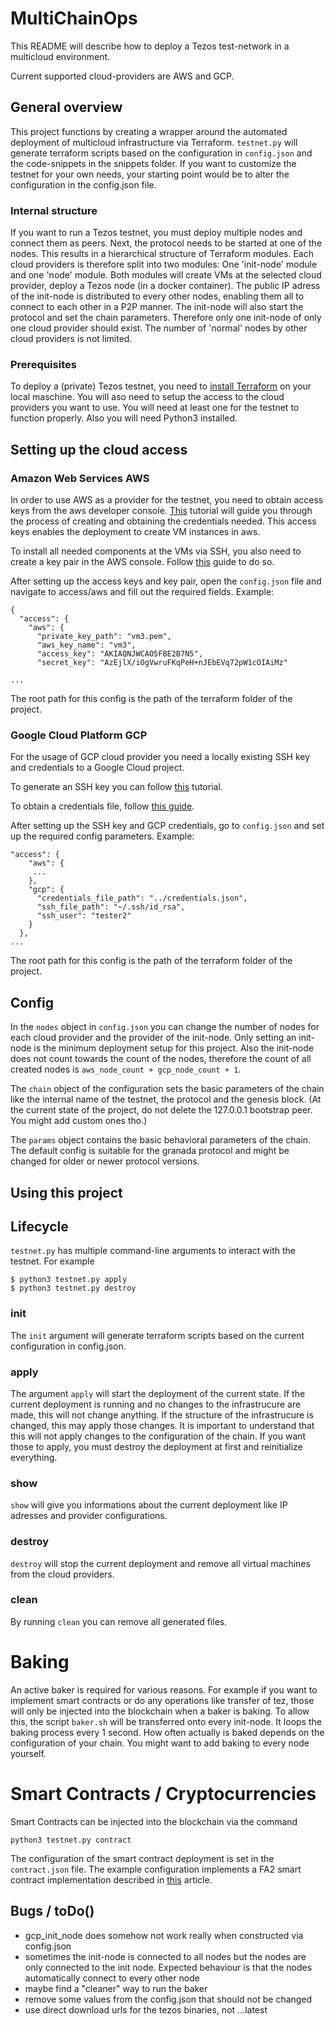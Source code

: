 # MultiChainOps

This README will describe how to deploy a Tezos test-network in a multicloud environment.

Current supported cloud-providers are AWS and GCP.

## General overview

This project functions by creating a wrapper around the automated deployment of multicloud infrastructure via Terraform. `testnet.py` will generate terraform scripts based on the configuration in `config.json` and the code-snippets in the snippets folder.
If you want to customize the testnet for your own needs, your starting point would be to alter the configuration in the config.json file.

### Internal structure

If you want to run a Tezos testnet, you must deploy multiple nodes and connect them as peers.
Next, the protocol needs to be started at one of the nodes. This results in a hierarchical structure of Terraform modules. Each cloud providers is therefore split into two modules: One 'init-node' module and one 'node' module. Both modules will create VMs at the selected cloud provider, deploy a Tezos node (in a docker container).
The public IP adress of the init-node is distributed to every other nodes, enabling them all to connect to each other in a P2P manner. The init-node will also start the protocol and set the chain parameters. Therefore only one init-node of only one cloud provider should exist. The number of 'normal' nodes by other cloud providers is not limited.

### Prerequisites

To deploy a (private) Tezos testnet, you need to [install Terraform](https://learn.hashicorp.com/tutorials/terraform/install-cli) on your local maschine. You will aso need to setup the access to the cloud providers you want to use. You will need at least one for the testnet to function properly.
Also you will need Python3 installed.

## Setting up the cloud access

### Amazon Web Services AWS

In order to use AWS as a provider for the testnet, you need to obtain access keys from the aws developer console. [This](https://docs.aws.amazon.com/powershell/latest/userguide/pstools-appendix-sign-up.html) tutorial will guide you through the process of creating and obtaining the credentials needed.
This access keys enables the deployment to create VM instances in aws.

To install all needed components at the VMs via SSH, you also need to create a key pair in the AWS console. Follow [this](https://docs.aws.amazon.com/servicecatalog/latest/adminguide/getstarted-keypair.html) guide to do so.

After setting up the access keys and key pair, open the `config.json` file and navigate to access/aws and fill out the required fields. Example:

```
{
  "access": {
    "aws": {
      "private_key_path": "vm3.pem",
      "aws_key_name": "vm3",
      "access_key": "AKIAQNJWCAO5FBE2B7N5",
      "secret_key": "AzEjlX/iOgVwruFKqPeH+nJEbEVq72pW1cOIAiMz"

...
```

The root path for this config is the path of the terraform folder of the project.

### Google Cloud Platform GCP

For the usage of GCP cloud provider you need a locally existing SSH key and credentials to a Google Cloud project.

To generate an SSH key you can follow [this](https://confluence.atlassian.com/bitbucketserver/creating-ssh-keys-776639788.html) tutorial.

To obtain a credentials file, follow [this guide](https://cloud.google.com/community/tutorials/getting-started-on-gcp-with-terraform).

After setting up the SSH key and GCP credentials, go to `config.json` and set up the required config parameters. Example:

```
"access": {
    "aws": {
     ...
    },
    "gcp": {
      "credentials_file_path": "../credentials.json",
      "ssh_file_path": "~/.ssh/id_rsa",
      "ssh_user": "tester2"
    }
  },
...
```

The root path for this config is the path of the terraform folder of the project.

## Config

In the `nodes` object in `config.json` you can change the number of nodes for each cloud provider and the provider of the init-node. Only setting an init-node is the minimum deployment setup for this project.
Also the init-node does not count towards the count of the nodes, therefore the count of all created nodes is `aws_node_count + gcp_node_count + 1`.

The `chain` object of the configuration sets the basic parameters of the chain like the internal name of the testnet, the protocol and the genesis block.
(At the current state of the project, do not delete the 127.0.0.1 bootstrap peer. You might add custom ones tho.)

The `params` object contains the basic behavioral parameters of the chain. The default config is suitable for the granada protocol and might be changed for older or newer protocol versions.

## Using this project

## Lifecycle

`testnet.py` has multiple command-line arguments to interact with the testnet. For example

```$ python3 testnet.py init
$ python3 testnet.py apply
$ python3 testnet.py destroy
```

### init

The `init` argument will generate terraform scripts based on the current configuration in config.json.

### apply

The argument `apply` will start the deployment of the current state. If the current deployment is running and no changes to the infrastrucure are made, this will not change anything. If the structure of the infrastrucure is changed, this may apply those changes. It is important to understand that this will not apply changes to the configuration of the chain. If you want those to apply, you must destroy the deployment at first and reinitialize everything.

### show

`show` will give you informations about the current deployment like IP adresses and provider configurations.

### destroy

`destroy` will stop the current deployment and remove all virtual machines from the cloud providers.

### clean

By running `clean` you can remove all generated files.

# Baking

An active baker is required for various reasons.
For example if you want to implement smart contracts or do any operations like transfer of tez, those will only be injected into the blockchain when a baker is baking. To allow this, the script `baker.sh` will be transferred onto every init-node. It loops the baking process every 1 second. How often actually is baked depends on the configuration of your chain.
You might want to add baking to every node yourself.

# Smart Contracts / Cryptocurrencies

Smart Contracts can be injected into the blockchain via the command

```
python3 testnet.py contract

```

The configuration of the smart contract deployment is set in the `contract.json` file. The example configuration implements a FA2 smart contract implementation described in [this](https://assets.tqtezos.com/docs/token-contracts/fa2/1-fa2-smartpy/) article.

<!-- ## FA2

[FA2](https://tezos.b9lab.com/fa2) is a common standard that implements tokens that may be used for example for fungible or non-fungible tokens on the tezos blockchain.
This project implements [this](https://assets.tqtezos.com/docs/token-contracts/fa2/1-fa2-smartpy/) Michelson smart contract implementation of the FA2 standard, written in SmartPy.

To add it, just run the command `fa2`, like

````

python3 testnet.py contract

```

[The Smart Contract](https://gitlab.com/smondet/fa2-smartpy/-/raw/4acac092/michelson/20200910-203659+0000_5060996_contract.tz) will be downloaded at the init-node and originated. For this, multiple accounts are imported. The contract alias is `myfa2`. -->

## Bugs / toDo()

- gcp_init_node does somehow not work really when constructed via config.json
- sometimes the init-node is connected to all nodes but the nodes are only connected to the init node. Expected behaviour is that the nodes automatically connect to every other node
- maybe find a "cleaner" way to run the baker
- remove some values from the config.json that should not be changed
- use direct download urls for the tezos binaries, not ...latest

```

```
